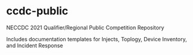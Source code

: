 # ccdc-public
NECCDC 2021 Qualifier/Regional Public Competition Repository

Includes documentation templates for Injects, Toplogy, Device Inventory, and Incident Response
